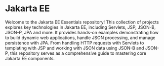 # Jakarta EE
Welcome to the Jakarta EE Essentials repository! This collection of projects explores key technologies in Jakarta EE, including Servlets, JSP, JSON-B, JSON-P, JPA and more. It provides hands-on examples demonstrating how to build dynamic web applications, handle JSON processing, and manage persistence with JPA. From handling HTTP requests with Servlets to templating with JSP and working with JSON data using JSON-B and JSON-P, this repository serves as a comprehensive guide to mastering core Jakarta EE components.